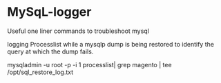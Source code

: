 # MySqL-logger
Useful one liner commands to troubleshoot mysql

logging Processlist while a mysqlp dump is being restored to identify the query at which the dump fails. 

mysqladmin -u root -p -i 1 processlist| grep magento | tee /opt/sql_restore_log.txt
